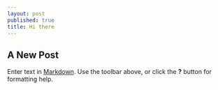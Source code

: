 ```yaml
---
layout: post
published: true
title: Hi there
---
```

## A New Post

Enter text in [Markdown](http://daringfireball.net/projects/markdown/). Use the toolbar above, or click the **?** button for formatting help.
